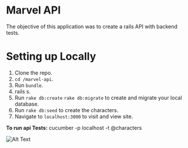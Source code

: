 # Marvel API

The objective of this application was to create a rails API with backend tests.

# Setting up Locally

1. Clone the repo.
2. `cd /marvel-api`.
3. Run `bundle`.
4. rails s.
5. Run `rake db:create` `rake db:migrate` to create and migrate your local database.
6. Run `rake db:seed` to create the characters.
7. Navigate to `localhost:3000` to visit and view site.

**To run api Tests:**
cucumber -p localhost -t @characters

![Alt Text](https://media1.tenor.com/images/ea7341c2a9e1faf6c1ffff361e683cdc/tenor.gif?itemid=4947851)
